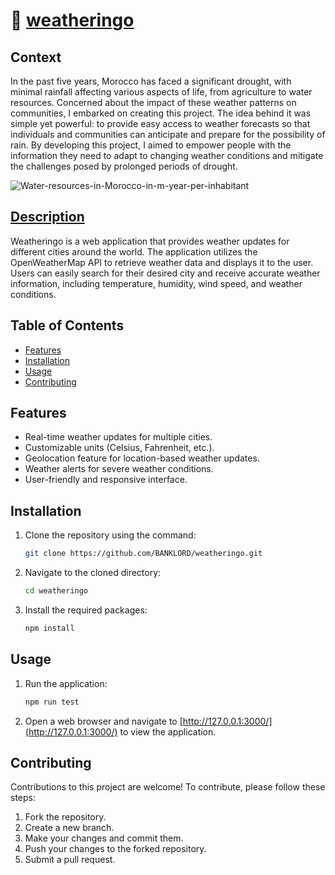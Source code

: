 # 🌟 [weatheringo](https://banklord.github.io/weatheringo)

## Context

In the past five years, Morocco has faced a significant drought, with minimal rainfall affecting various aspects of life, from agriculture to water resources. Concerned about the impact of these weather patterns on communities, I embarked on creating this project. The idea behind it was simple yet powerful: to provide easy access to weather forecasts so that individuals and communities can anticipate and prepare for the possibility of rain. By developing this project, I aimed to empower people with the information they need to adapt to changing weather conditions and mitigate the challenges posed by prolonged periods of drought.

![Water-resources-in-Morocco-in-m-year-per-inhabitant](https://github.com/BANKLORD/weatheringo/assets/132847557/4c9d082f-f282-4b28-98e3-29c4a220a6df)


## [Description](https://oussamamazali.wixsite.com/weatheringo)

Weatheringo is a web application that provides weather updates for different cities around the world. The application utilizes the OpenWeatherMap API to retrieve weather data and displays it to the user. Users can easily search for their desired city and receive accurate weather information, including temperature, humidity, wind speed, and weather conditions.

## Table of Contents

- [Features](#features)
- [Installation](#installation)
- [Usage](#usage)
- [Contributing](#contributing)

## Features

- Real-time weather updates for multiple cities.
- Customizable units (Celsius, Fahrenheit, etc.).
- Geolocation feature for location-based weather updates.
- Weather alerts for severe weather conditions.
- User-friendly and responsive interface.

## Installation

1. Clone the repository using the command:
   ```bash
   git clone https://github.com/BANKLORD/weatheringo.git
   ```

2. Navigate to the cloned directory:
   ```bash
   cd weatheringo
   ```

3. Install the required packages:
   ```bash
   npm install
   ```

## Usage


1. Run the application:
   ```bash
   npm run test
   ```

2. Open a web browser and navigate to [http://127.0.0.1:3000/](http://127.0.0.1:3000/) to view the application.

## Contributing

Contributions to this project are welcome! To contribute, please follow these steps:

1. Fork the repository.
2. Create a new branch.
3. Make your changes and commit them.
4. Push your changes to the forked repository.
5. Submit a pull request.
